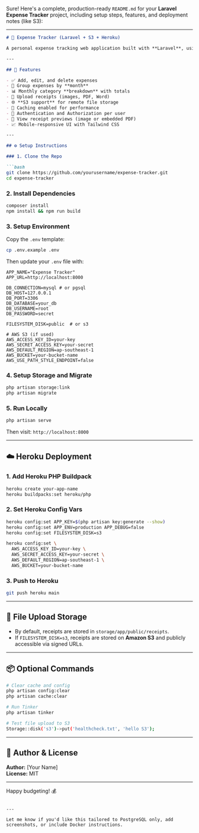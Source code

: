 Sure! Here's a complete, production-ready `README.md` for your **Laravel Expense Tracker** project, including setup steps, features, and deployment notes (like S3):

---

```markdown
# 💸 Expense Tracker (Laravel + S3 + Heroku)

A personal expense tracking web application built with **Laravel**, using **PostgreSQL** (or MySQL), optional **AWS S3** storage for receipts, and deployed on **Heroku**.

---

## 🚀 Features

- ✅ Add, edit, and delete expenses
- 📆 Group expenses by **month**
- 📊 Monthly category **breakdown** with totals
- 📎 Upload receipts (images, PDF, Word)
- 🌐 **S3 support** for remote file storage
- 🧠 Caching enabled for performance
- 🔐 Authentication and Authorization per user
- 📂 View receipt previews (image or embedded PDF)
- 📈 Mobile-responsive UI with Tailwind CSS

---

## ⚙️ Setup Instructions

### 1. Clone the Repo

```bash
git clone https://github.com/yourusername/expense-tracker.git
cd expense-tracker
```

### 2. Install Dependencies

```bash
composer install
npm install && npm run build
```

### 3. Setup Environment

Copy the `.env` template:

```bash
cp .env.example .env
```

Then update your `.env` file with:

```env
APP_NAME="Expense Tracker"
APP_URL=http://localhost:8000

DB_CONNECTION=mysql # or pgsql
DB_HOST=127.0.0.1
DB_PORT=3306
DB_DATABASE=your_db
DB_USERNAME=root
DB_PASSWORD=secret

FILESYSTEM_DISK=public  # or s3

# AWS S3 (if used)
AWS_ACCESS_KEY_ID=your-key
AWS_SECRET_ACCESS_KEY=your-secret
AWS_DEFAULT_REGION=ap-southeast-1
AWS_BUCKET=your-bucket-name
AWS_USE_PATH_STYLE_ENDPOINT=false
```

### 4. Setup Storage and Migrate

```bash
php artisan storage:link
php artisan migrate
```

### 5. Run Locally

```bash
php artisan serve
```

Then visit: `http://localhost:8000`

---

## ☁️ Heroku Deployment

### 1. Add Heroku PHP Buildpack

```bash
heroku create your-app-name
heroku buildpacks:set heroku/php
```

### 2. Set Heroku Config Vars

```bash
heroku config:set APP_KEY=$(php artisan key:generate --show)
heroku config:set APP_ENV=production APP_DEBUG=false
heroku config:set FILESYSTEM_DISK=s3

heroku config:set \
  AWS_ACCESS_KEY_ID=your-key \
  AWS_SECRET_ACCESS_KEY=your-secret \
  AWS_DEFAULT_REGION=ap-southeast-1 \
  AWS_BUCKET=your-bucket-name
```

### 3. Push to Heroku

```bash
git push heroku main
```

---

## 📁 File Upload Storage

- By default, receipts are stored in `storage/app/public/receipts`.
- If `FILESYSTEM_DISK=s3`, receipts are stored on **Amazon S3** and publicly accessible via signed URLs.

---

## 📦 Optional Commands

```bash
# Clear cache and config
php artisan config:clear
php artisan cache:clear

# Run Tinker
php artisan tinker

# Test file upload to S3
Storage::disk('s3')->put('healthcheck.txt', 'hello S3');
```

---

## 👥 Author & License

**Author:** [Your Name]  
**License:** MIT

---

Happy budgeting! 💰
```

---

Let me know if you'd like this tailored to PostgreSQL only, add screenshots, or include Docker instructions.